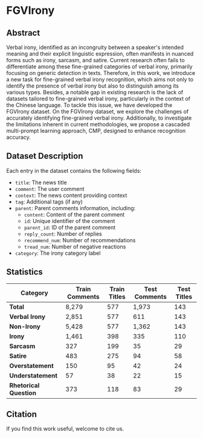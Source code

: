 # FGVIrony

## Abstract

Verbal irony, identified as an incongruity between a speaker's intended meaning and their explicit linguistic expression, often manifests in nuanced forms such as irony, sarcasm, and satire. Current research often fails to differentiate among these fine-grained categories of verbal irony, primarily focusing on generic detection in texts.
Therefore, in this work, we introduce a new task for fine-grained verbal irony recognition, which aims not only to identify the presence of verbal irony but also to distinguish among its various types. Besides, a notable gap in existing research is the lack of datasets tailored to fine-grained verbal irony, particularly in the context of the Chinese language. To tackle this issue, we have developed the FGVIrony dataset. On the FGVIrony dataset, we explore the challenges of accurately identifying fine-grained verbal irony. Additionally, to investigate the limitations inherent in current methodologies, we propose a cascaded multi-prompt learning approach, CMP, designed to enhance recognition accuracy. 

## Dataset Description

Each entry in the dataset contains the following fields:
- `title`: The news title
- `comment`: The user comment
- `context`: The news content providing context
- `tag`: Additional tags (if any)
- `parent`: Parent comments information, including:
  - `content`: Content of the parent comment
  - `id`: Unique identifier of the comment
  - `parent_id`: ID of the parent comment
  - `reply_count`: Number of replies
  - `recommend_num`: Number of recommendations
  - `tread_num`: Number of negative reactions
- `category`: The irony category label

## Statistics

| Category | Train Comments | Train Titles | Test Comments | Test Titles |
|----------|---------------|--------------|---------------|-------------|
| **Total** | 8,279 | 577 | 1,973 | 143 |
| **Verbal Irony** | 2,851 | 577 | 611 | 143 |
| **Non-Irony** | 5,428 | 577 | 1,362 | 143 |
| **Irony** | 1,461 | 398 | 335 | 110 |
| **Sarcasm** | 327 | 199 | 35 | 29 |
| **Satire** | 483 | 275 | 94 | 58 |
| **Overstatement** | 150 | 95 | 42 | 24 |
| **Understatement** | 57 | 38 | 22 | 15 |
| **Rhetorical Question** | 373 | 118 | 83 | 29 |



## Citation

If you find this work useful, welcome to cite us.
```bib

```
